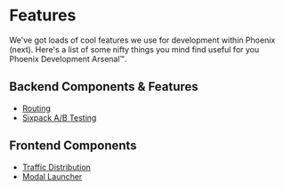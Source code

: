 # Features

We've got loads of cool features we use for development within Phoenix \(next\). Here's a list of some nifty things you mind find useful for you Phoenix Development Arsenal™.

## Backend Components & Features

* [Routing](routing.md)
* [Sixpack A/B Testing](sixpack-a-b-testing.md)

## Frontend Components

* [Traffic Distribution](traffic-distribution.md)
* [Modal Launcher](modal-launcher.md)
